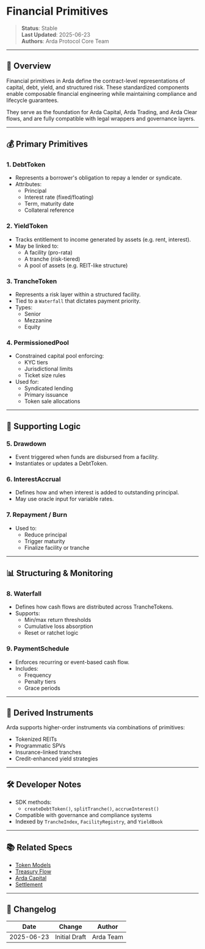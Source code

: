 # Financial Primitives

> **Status**: Stable  
> **Last Updated**: 2025-06-23  
> **Authors**: Arda Protocol Core Team

---

## 🧭 Overview

Financial primitives in Arda define the contract-level representations of capital, debt, yield, and structured risk. These standardized components enable composable financial engineering while maintaining compliance and lifecycle guarantees.

They serve as the foundation for Arda Capital, Arda Trading, and Arda Clear flows, and are fully compatible with legal wrappers and governance layers.

---

## 💰 Primary Primitives

### 1. **DebtToken**
- Represents a borrower's obligation to repay a lender or syndicate.
- Attributes:
  - Principal
  - Interest rate (fixed/floating)
  - Term, maturity date
  - Collateral reference

### 2. **YieldToken**
- Tracks entitlement to income generated by assets (e.g. rent, interest).
- May be linked to:
  - A facility (pro-rata)
  - A tranche (risk-tiered)
  - A pool of assets (e.g. REIT-like structure)

### 3. **TrancheToken**
- Represents a risk layer within a structured facility.
- Tied to a `Waterfall` that dictates payment priority.
- Types:
  - Senior
  - Mezzanine
  - Equity

### 4. **PermissionedPool**
- Constrained capital pool enforcing:
  - KYC tiers
  - Jurisdictional limits
  - Ticket size rules
- Used for:
  - Syndicated lending
  - Primary issuance
  - Token sale allocations

---

## 🔁 Supporting Logic

### 5. **Drawdown**
- Event triggered when funds are disbursed from a facility.
- Instantiates or updates a DebtToken.

### 6. **InterestAccrual**
- Defines how and when interest is added to outstanding principal.
- May use oracle input for variable rates.

### 7. **Repayment / Burn**
- Used to:
  - Reduce principal
  - Trigger maturity
  - Finalize facility or tranche

---

## 📊 Structuring & Monitoring

### 8. **Waterfall**
- Defines how cash flows are distributed across TrancheTokens.
- Supports:
  - Min/max return thresholds
  - Cumulative loss absorption
  - Reset or ratchet logic

### 9. **PaymentSchedule**
- Enforces recurring or event-based cash flow.
- Includes:
  - Frequency
  - Penalty tiers
  - Grace periods

---

## 🧠 Derived Instruments

Arda supports higher-order instruments via combinations of primitives:
- Tokenized REITs
- Programmatic SPVs
- Insurance-linked tranches
- Credit-enhanced yield strategies

---

## 🛠️ Developer Notes

- SDK methods:
  - `createDebtToken()`, `splitTranche()`, `accrueInterest()`
- Compatible with governance and compliance systems
- Indexed by `TrancheIndex`, `FacilityRegistry`, and `YieldBook`

---

## 📚 Related Specs

- [Token Models](../protocol/token-models.md)
- [Treasury Flow](../protocol/treasury-flow.md)
- [Arda Capital](../product/arda-capital.md)
- [Settlement](../protocol/settlement.md)

---

## 🧭 Changelog

| Date       | Change           | Author       |
|------------|------------------|--------------|
| 2025-06-23 | Initial Draft    | Arda Team    |
